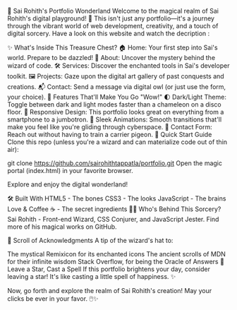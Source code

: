🚀 Sai Rohith's Portfolio Wonderland
Welcome to the magical realm of Sai Rohith's digital playground! 🎉 This isn't just any portfolio—it's a journey through the vibrant world of web development, creativity, and a touch of digital sorcery.
  Have a look on this website and watch the decription :
      
✨ What's Inside This Treasure Chest?
🏠 Home: Your first step into Sai's world. Prepare to be dazzled!
👤 About: Uncover the mystery behind the wizard of code.
🛠️ Services: Discover the enchanted tools in Sai's developer toolkit.
🖼️ Projects: Gaze upon the digital art gallery of past conquests and creations.
📬 Contact: Send a message via digital owl (or just use the form, your choice).
🌈 Features That'll Make You Go "Wow!"
🌓 Dark/Light Theme: Toggle between dark and light modes faster than a chameleon on a disco floor.
📱 Responsive Design: This portfolio looks great on everything from a smartphone to a jumbotron.
🎨 Sleek Animations: Smooth transitions that'll make you feel like you're gliding through cyberspace.
📧 Contact Form: Reach out without having to train a carrier pigeon.
🚀 Quick Start Guide
Clone this repo (unless you're a wizard and can materialize code out of thin air):

git clone https://github.com/sairohithtappatla/portfolio.git
Open the magic portal (index.html) in your favorite browser.

Explore and enjoy the digital wonderland!

🛠️ Built With
HTML5 - The bones
CSS3 - The looks
JavaScript - The brains
Love & Coffee ☕ - The secret ingredients
🧙‍♂️ Who's Behind This Sorcery?
Sai Rohith - Front-end Wizard, CSS Conjurer, and JavaScript Jester. Find more of his magical works on GitHub.

📜 Scroll of Acknowledgments
A tip of the wizard's hat to:

The mystical Remixicon for its enchanted icons
The ancient scrolls of MDN for their infinite wisdom
Stack Overflow, for being the Oracle of Answers
🌟 Leave a Star, Cast a Spell
If this portfolio brightens your day, consider leaving a star! It's like casting a little spell of happiness. ✨

Now, go forth and explore the realm of Sai Rohith's creation! May your clicks be ever in your favor. 🖱️✨
